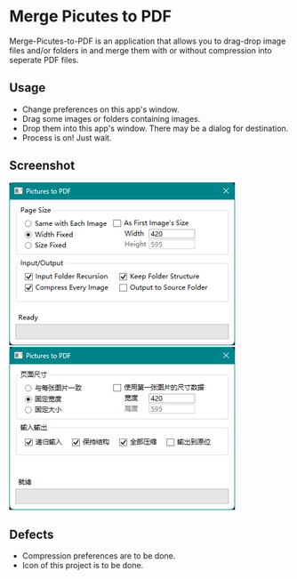 # Merge Picutes to PDF

Merge-Picutes-to-PDF is an application that allows you to drag-drop image files and/or folders in and merge them with or without compression into seperate PDF files.

## Usage

 - Change preferences on this app's window.
 - Drag some images or folders containing images.
 - Drop them into this app's window. There may be a dialog for destination.
 - Process is on! Just wait.

## Screenshot

<img src="doc/mainui.png">
<img src="doc/mainuichs.png">

## Defects

 - Compression preferences are to be done.
 - Icon of this project is to be done.
 